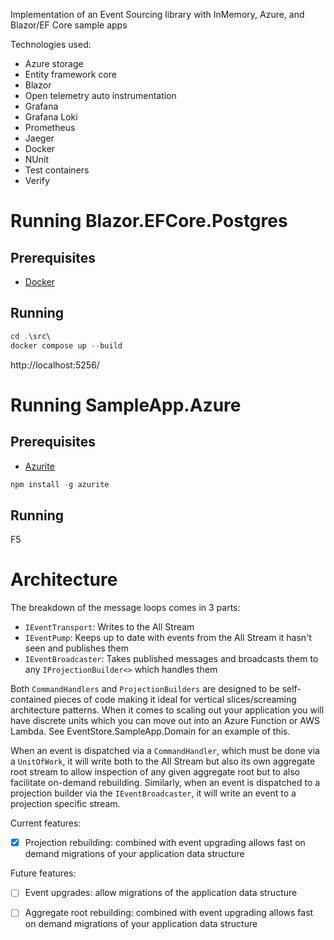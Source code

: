 Implementation of an Event Sourcing library with InMemory, Azure, and Blazor/EF Core sample apps

Technologies used:

- Azure storage
- Entity framework core
- Blazor
- Open telemetry auto instrumentation
- Grafana
- Grafana Loki
- Prometheus
- Jaeger
- Docker
- NUnit
- Test containers
- Verify

# Running Blazor.EFCore.Postgres

## Prerequisites

- [Docker](https://www.docker.com/products/docker-desktop/)

## Running

```ps1
cd .\src\
docker compose up --build
```

http://localhost:5256/

# Running SampleApp.Azure

## Prerequisites

- [Azurite](https://learn.microsoft.com/en-us/azure/storage/common/storage-use-azurite?tabs=visual-studio%2Cblob-storage)

```ps1
npm install -g azurite
```

## Running

F5

# Architecture

The breakdown of the message loops comes in 3 parts:

- `IEventTransport`: Writes to the All Stream
- `IEventPump`: Keeps up to date with events from the All Stream it hasn't seen and publishes them
- `IEventBroadcaster`: Takes published messages and broadcasts them to any `IProjectionBuilder<>` which handles them

Both `CommandHandlers` and `ProjectionBuilders` are designed to be self-contained pieces of code making it ideal for
vertical slices/screaming architecture patterns. When it comes to scaling out your application you will have discrete
units which you can move out into an Azure Function or AWS Lambda. See EventStore.SampleApp.Domain for an example of
this.

When an event is dispatched via a `CommandHandler`, which must be done via a `UnitOfWork`, it will write both to the All
Stream but also its own aggregate root stream to allow inspection of any given aggregate root but to also facilitate
on-demand rebuilding. Similarly, when an event is dispatched to a projection builder via the `IEventBroadcaster`, it
will write an event to a projection specific stream.

Current features:

- [x] Projection rebuilding: combined with event upgrading allows fast on demand migrations of your application data
  structure

Future features:

- [ ] Event upgrades: allow migrations of the application data structure
- [ ] Aggregate root rebuilding: combined with event upgrading allows fast on demand migrations of your application data
  structure

